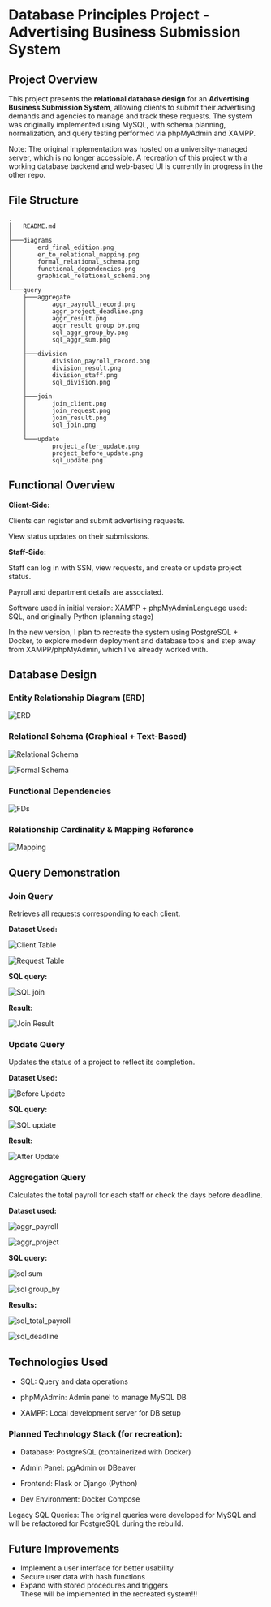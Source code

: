 # Database Principles Project - Advertising Business Submission System

## Project Overview
This project presents the **relational database design** for an **Advertising Business Submission System**, allowing clients to submit their advertising demands and agencies to manage and track these requests. The system was originally implemented using MySQL, with schema planning, normalization, and query testing performed via phpMyAdmin and XAMPP. 

Note: The original implementation was hosted on a university-managed server, which is no longer accessible. A recreation of this project with a working database backend and web-based UI is currently in progress in the other repo.

## File Structure
```
.
│   README.md
│
├───diagrams
│       erd_final_edition.png
│       er_to_relational_mapping.png
│       formal_relational_schema.png
│       functional_dependencies.png
│       graphical_relational_schema.png
│
└───query
    ├───aggregate
    │       aggr_payroll_record.png
    │       aggr_project_deadline.png
    │       aggr_result.png
    │       aggr_result_group_by.png
    │       sql_aggr_group_by.png
    │       sql_aggr_sum.png
    │
    ├───division
    │       division_payroll_record.png
    │       division_result.png
    │       division_staff.png
    │       sql_division.png
    │
    ├───join
    │       join_client.png
    │       join_request.png
    │       join_result.png
    │       sql_join.png
    │
    └───update
            project_after_update.png
            project_before_update.png
            sql_update.png
```

## Functional Overview

**Client-Side:**

Clients can register and submit advertising requests.

View status updates on their submissions.

**Staff-Side:**

Staff can log in with SSN, view requests, and create or update project status.

Payroll and department details are associated.

Software used in initial version: XAMPP + phpMyAdminLanguage used: SQL, and originally Python (planning stage)


In the new version, I plan to recreate the system using PostgreSQL + Docker, to explore modern deployment and database tools and step away from XAMPP/phpMyAdmin, which I’ve already worked with.


## Database Design

### Entity Relationship Diagram (ERD)

![ERD](diagrams/erd_final_edition.png)

### Relational Schema (Graphical + Text-Based)

![Relational Schema](diagrams/graphical_relational_schema.png)

![Formal Schema](diagrams/formal_relational_schema.png)

### Functional Dependencies

![FDs](diagrams/functional_dependencies.png)

### Relationship Cardinality & Mapping Reference

![Mapping](diagrams/er_to_relational_mapping.png)


## Query Demonstration

### Join Query   
Retrieves all requests corresponding to each client.

**Dataset Used:**

![Client Table](query/join/join_client.png)  

![Request Table](query/join/join_request.png)

**SQL query:**

![SQL join](query/join/sql_join.png)

**Result:**

![Join Result](query/join/join_result.png)

### Update Query
Updates the status of a project to reflect its completion.  

**Dataset Used:**

![Before Update](query/update/project_before_update.png)

**SQL query:**

![SQL update](query/update/sql_update.png)

**Result:**

![After Update](query/update/project_after_update.png)

### Aggregation Query
Calculates the total payroll for each staff or check the days before deadline.  

**Dataset used:**

![aggr_payroll](query/aggregate/aggr_payroll_record.png)

![aggr_project](query/aggregate/aggr_project_deadline.png)

**SQL query:**

![sql sum](query/aggregate/sql_aggr_sum.png)

![sql group_by](query/aggregate/sql_aggr_group_by.png)

**Results:**

![sql_total_payroll](query/aggregate/aggr_result.png)

![sql_deadline](query/aggregate/aggr_result_group_by.png)

## Technologies Used
- SQL: Query and data operations

- phpMyAdmin: Admin panel to manage MySQL DB

- XAMPP: Local development server for DB setup

### Planned Technology Stack (for recreation):

- Database: PostgreSQL (containerized with Docker)

- Admin Panel: pgAdmin or DBeaver

- Frontend: Flask or Django (Python)

- Dev Environment: Docker Compose

Legacy SQL Queries: The original queries were developed for MySQL and will be refactored for PostgreSQL during the rebuild.


## Future Improvements
- Implement a user interface for better usability
- Secure user data with hash functions
- Expand with stored procedures and triggers\
These will be implemented in the recreated system!!!
